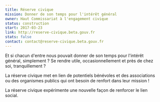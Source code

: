 ```yaml
---
title: Réserve civique
mission: Donner de son temps pour l'intérêt général
owner: Haut Commissariat à l'engagement civique
status: construction
start: 2017-03-23
link: http://reserve-civique.beta.gouv.fr
stats: false
contact: contact@reserve-civique.beta.gouv.fr
---
```


Et si chacun d'entre nous pouvait donner de son temps pour l'intérêt général, simplement ?
Se rendre utile, occasionnellement et près de chez soi, tranquillement ?

La réserve civique met en lien de potentiels bénévoles et des associations ou des organismes publics qui ont besoin de renfort dans leur mission !

La réserve civique expérimente une nouvelle façon de renforcer le lien social.
